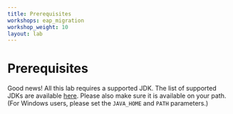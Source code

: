 ```yaml
---
title: Prerequisites
workshops: eap_migration
workshop_weight: 10
layout: lab
---
```


# Prerequisites

Good news! All this lab requires a supported JDK. The list of supported JDKs are available [here][1]. Please also make sure it is available on your path. (For Windows users, please set the `JAVA_HOME` and `PATH` parameters.)

[1]: https://access.redhat.com/articles/2026253

